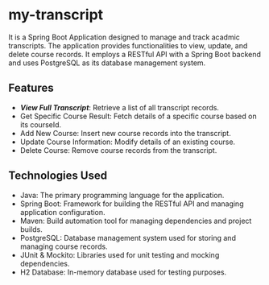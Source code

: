 # my-transcript
It is a Spring Boot Application designed to manage and track acadmic transcripts. The application provides functionalities to view, update, and delete course records. It employs a RESTful API with a Spring Boot backend and uses PostgreSQL as its database management system.

## Features
+ ***View Full Transcript***: Retrieve a list of all transcript records.
+ Get Specific Course Result: Fetch details of a specific course based on its courseId.
+ Add New Course: Insert new course records into the transcript.
+ Update Course Information: Modify details of an existing course.
+ Delete Course: Remove course records from the transcript.

## Technologies Used
+ Java: The primary programming language for the application.
+ Spring Boot: Framework for building the RESTful API and managing application configuration.
+ Maven: Build automation tool for managing dependencies and project builds.
+ PostgreSQL: Database management system used for storing and managing course records.
+ JUnit & Mockito: Libraries used for unit testing and mocking dependencies.
+ H2 Database: In-memory database used for testing purposes.
  
